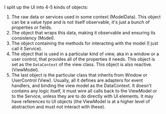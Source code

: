 I split up the UI into 4-5 kinds of objects:
1. The raw data or services used in some context (ModelData). This object can be a value type and is not itself observable, it's just a bunch of properties or fields.
2. The object that wraps this data, making it observable and ensuring its consistency (Model).
3. The object containing the methods for interacting with the model (I just call it Service).
4. The object that is used in a particular kind of view, aka in a window or a user control, that provides all of the properties it needs. This object is set as the `DataContext` of the view class. This object is also reactive. (ViewModel).
5. The last object is the particular class that inherits from Window or UserControl (View).
  Usually, all it defines are adapters for event handlers, and binding the view model as the DataContext.
  It doesn't contains any logic itself, it must wire all calls back to the ViewModel or to the Service, unless they are to do directly with UI elements.
  It may have references to UI objects (the ViewModel is at a higher level of abstraction and must not interact with these).